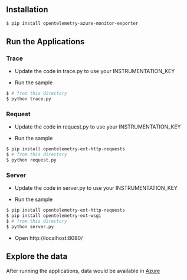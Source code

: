 
## Installation

```sh
$ pip install opentelemetry-azure-monitor-exporter
```

## Run the Applications

### Trace

* Update the code in trace.py to use your INSTRUMENTATION_KEY

* Run the sample

```sh
$ # from this directory
$ python trace.py
```

### Request

* Update the code in request.py to use your INSTRUMENTATION_KEY

* Run the sample

```sh
$ pip install opentelemetry-ext-http-requests
$ # from this directory
$ python request.py
```

### Server

* Update the code in server.py to use your INSTRUMENTATION_KEY

* Run the sample

```sh
$ pip install opentelemetry-ext-http-requests
$ pip install opentelemetry-ext-wsgi
$ # from this directory
$ python server.py
```

* Open http://localhost:8080/ 


## Explore the data

After running the applications, data would be available in [Azure](
https://docs.microsoft.com/en-us/azure/azure-monitor/app/app-insights-overview#where-do-i-see-my-telemetry)

